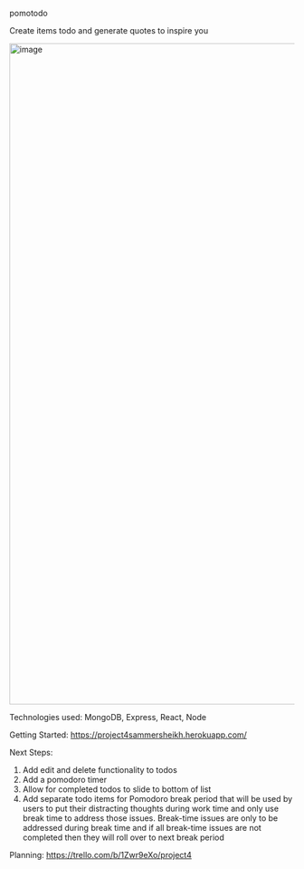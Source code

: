 pomotodo

Create items todo and generate quotes to inspire you


<img width="1166" alt="image" src="https://user-images.githubusercontent.com/51171667/169629426-d3905039-90fd-4186-9489-913168260998.png">

Technologies used: MongoDB, Express, React, Node

Getting Started: https://project4sammersheikh.herokuapp.com/

Next Steps:

1. Add edit and delete functionality to todos
2. Add a pomodoro timer
3. Allow for completed todos to slide to bottom of list
4. Add separate todo items for Pomodoro break period that will be used by users to put their distracting thoughts during work time and only use break time to address those issues. Break-time issues are only to be addressed during break time and if all break-time issues are not completed then they will roll over to next break period

Planning: https://trello.com/b/1Zwr9eXo/project4
